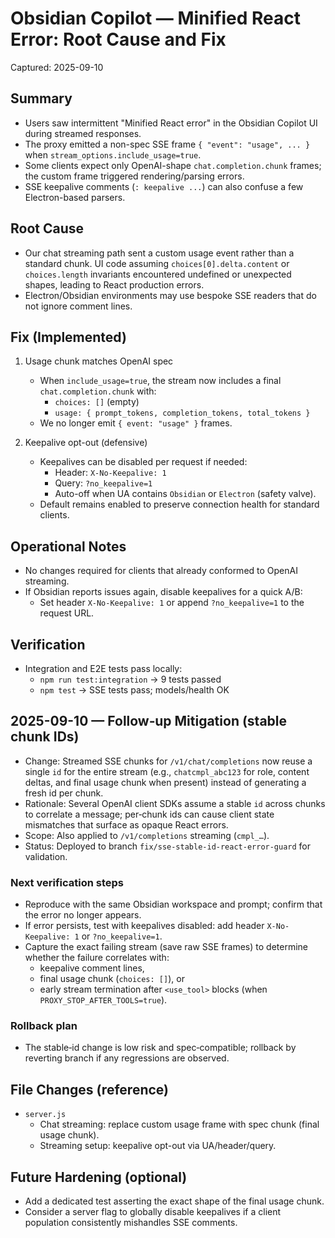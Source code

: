 # Obsidian Copilot — Minified React Error: Root Cause and Fix

Captured: 2025-09-10

## Summary

- Users saw intermittent "Minified React error" in the Obsidian Copilot UI during streamed responses.
- The proxy emitted a non-spec SSE frame `{ "event": "usage", ... }` when `stream_options.include_usage=true`.
- Some clients expect only OpenAI-shape `chat.completion.chunk` frames; the custom frame triggered rendering/parsing errors.
- SSE keepalive comments (`: keepalive ...`) can also confuse a few Electron-based parsers.

## Root Cause

- Our chat streaming path sent a custom usage event rather than a standard chunk. UI code assuming `choices[0].delta.content` or `choices.length` invariants encountered undefined or unexpected shapes, leading to React production errors.
- Electron/Obsidian environments may use bespoke SSE readers that do not ignore comment lines.

## Fix (Implemented)

1. Usage chunk matches OpenAI spec
   - When `include_usage=true`, the stream now includes a final `chat.completion.chunk` with:
     - `choices: []` (empty)
     - `usage: { prompt_tokens, completion_tokens, total_tokens }`
   - We no longer emit `{ event: "usage" }` frames.

2. Keepalive opt-out (defensive)
   - Keepalives can be disabled per request if needed:
     - Header: `X-No-Keepalive: 1`
     - Query: `?no_keepalive=1`
     - Auto-off when UA contains `Obsidian` or `Electron` (safety valve).
   - Default remains enabled to preserve connection health for standard clients.

## Operational Notes

- No changes required for clients that already conformed to OpenAI streaming.
- If Obsidian reports issues again, disable keepalives for a quick A/B:
  - Set header `X-No-Keepalive: 1` or append `?no_keepalive=1` to the request URL.

## Verification

- Integration and E2E tests pass locally:
  - `npm run test:integration` → 9 tests passed
  - `npm test` → SSE tests pass; models/health OK

## 2025-09-10 — Follow‑up Mitigation (stable chunk IDs)

- Change: Streamed SSE chunks for `/v1/chat/completions` now reuse a single `id` for the entire stream (e.g., `chatcmpl_abc123` for role, content deltas, and final usage chunk when present) instead of generating a fresh id per chunk.
- Rationale: Several OpenAI client SDKs assume a stable `id` across chunks to correlate a message; per‑chunk ids can cause client state mismatches that surface as opaque React errors.
- Scope: Also applied to `/v1/completions` streaming (`cmpl_…`).
- Status: Deployed to branch `fix/sse-stable-id-react-error-guard` for validation.

### Next verification steps

- Reproduce with the same Obsidian workspace and prompt; confirm that the error no longer appears.
- If error persists, test with keepalives disabled: add header `X-No-Keepalive: 1` or `?no_keepalive=1`.
- Capture the exact failing stream (save raw SSE frames) to determine whether the failure correlates with:
  - keepalive comment lines,
  - final usage chunk (`choices: []`), or
  - early stream termination after `<use_tool>` blocks (when `PROXY_STOP_AFTER_TOOLS=true`).

### Rollback plan

- The stable‑id change is low risk and spec‑compatible; rollback by reverting branch if any regressions are observed.

## File Changes (reference)

- `server.js`
  - Chat streaming: replace custom usage frame with spec chunk (final usage chunk).
  - Streaming setup: keepalive opt-out via UA/header/query.

## Future Hardening (optional)

- Add a dedicated test asserting the exact shape of the final usage chunk.
- Consider a server flag to globally disable keepalives if a client population consistently mishandles SSE comments.
